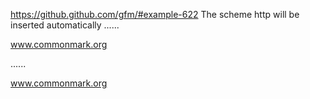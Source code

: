 https://github.github.com/gfm/#example-622
The scheme http will be inserted automatically
......

www.commonmark.org

......

<p data-sourcepos="1:1-1:18"><a data-sourcepos="1:1-1:18" href="http://www.commonmark.org">www.commonmark.org</a></p>
